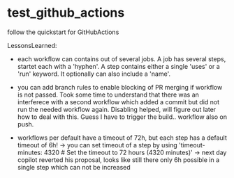 # test_github_actions
follow the quickstart for GitHubActions

LessonsLearned:
- each workflow can contains out of several jobs. A job has several steps, startet each with a 'hyphen'. A step contains either a single 'uses' or a 'run' keyword. It optionally can also include a 'name'.

- you can add branch rules to enable blocking of PR merging if workflow is not passed. Took some time to understand that there was an interferece with a second workflow which added a commit but did not run the needed workflow again. Disabling helped, will figure out later how to deal with this. Guess I have to trigger the build.. workflow also on push.

- workflows per default have a timeout of 72h, but each step has a default timeout of 6h! -> you can set timeout of a step by using 'timeout-minutes: 4320  # Set the timeout to 72 hours (4320 minutes)'  -> next day copilot reverted his proposal, looks like still there only 6h possible in a single step which can not be increased
